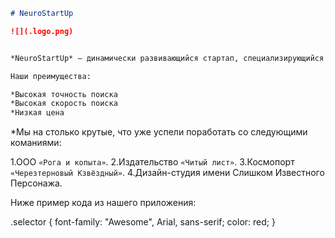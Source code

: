 ```markdown
# NeuroStartUp

![](.logo.png)


*NeuroStartUp* — динамически развивающийся стартап, специализирующийся на поиске с использованием новейших технологий искусственного интеллекта.

Наши преимущества:

*Высокая точность поиска
*Высокая скорость поиска
*Низкая цена
```
*Мы на столько крутые, что уже успели поработать со следующими команиями:

1.ООО `«Рога и копыта»`.
2.Издательство `«Читый лист»`.
3.Космопорт `«Черезтерновый Кзвёздный»`.
4.Дизайн-студия имени Слишком Известного Персонажа.

Ниже пример кода из нашего приложения:

.selector {
  font-family: "Awesome", Arial, sans-serif;
  color: red;
}
